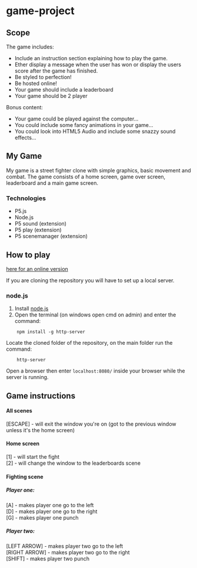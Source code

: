 # game-project

## Scope 

The game includes:

-   Include an instruction section explaining how to play the game.
-   Ether display a message when the user has won or display the users score after the game has finished.
-   Be styled to perfection!
-   Be hosted online!
-   Your game should include a leaderboard
-   Your game should be 2 player

Bonus content:

-   Your game could be played against the computer...
-   You could include some fancy animations in your game...
-   You could look into HTML5 Audio and include some snazzy sound effects...

## My Game

My game is a street fighter clone with simple graphics, basic movement and combat. The game consists of a home screen, game over screen, leaderboard and a main game screen.

### Technologies

-   P5.js
-   Node.js
-   P5 sound (extension)
-   P5 play (extension)
-   P5 scenemanager (extension)

## How to play

[here for an online version](https://eduardasv.github.io/SpartaGlobal-game-project/)

If you are cloning the repository you will have to set up a local server.

### node.js

1.  Install [node.js](https://nodejs.org/en/download/)
2.  Open the terminal (on windows open cmd on admin) and enter the command:

```
    npm install -g http-server
```
Locate the cloned folder of the repository, on the main folder run the command:
```
    http-server
```
Open a browser then enter `localhost:8080/` inside your browser while the server is running.

## Game instructions

#### All scenes

[ESCAPE] - will exit the window you're on (got to the previous window unless it's the home screen)

#### Home screen

[1] - will start the fight  
[2] - will change the window to the leaderboards scene

#### Fighting scene

##### Player one:

[A] - makes player one go to the left  
[D] - makes player one go to the right    
[G] - makes player one punch   

##### Player two:

[LEFT ARROW] - makes player two go to the left  
[RIGHT ARROW] - makes player two go to the right  
[SHIFT] - makes player two punch
